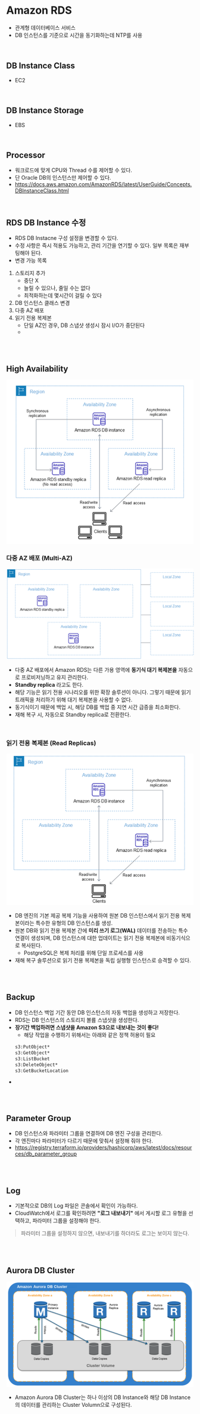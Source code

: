 # Amazon RDS
* 관계형 데이터베이스 서비스
* DB 인스턴스를 기준으로 시간을 동기화하는데 NTP를 사용
</br>


## DB Instance Class
* EC2
</br>


## DB Instance Storage
* EBS
</br>


## Processor
* 워크로드에 맞게 CPU와 Thread 수를 제어할 수 있다.
* 단 Oracle DB의 인스턴스만 제어할 수 있다.
* https://docs.aws.amazon.com/AmazonRDS/latest/UserGuide/Concepts.DBInstanceClass.html
</br>

## RDS DB Instance 수정
* RDS DB Instacne 구성 설정을 변경할 수 있다.
* 수정 사항은 즉시 적용도 가능하고, 관리 기간을 연기할 수 있다. 일부 목록은 재부팅해야 된다.
* 변경 가능 목록
1. 스토리지 추가
    * 중단 X
    * 늘릴 수 있으나, 줄일 수는 없다
    * 최적화하는데 몇시간이 걸릴 수 있다
2. DB 인스턴스 클래스 변경
3. 다중 AZ 배포
4. 읽기 전용 복제본
    * 단일 AZ인 경우, DB 스냅샷 생성시 잠시 I/O가 중단된다
    * 
</br>
</br>


## High Availability 
![DBHA](../img/DBHA.png)
</br>

### 다중 AZ 배포 (Multi-AZ)
![DBMultiAZ](../img/DBMultiAZ.png)
* 다중 AZ 배포에서 Amazon RDS는 다른 가용 영역에 __동기식 대기 복제본을__ 자동으로 프로비저닝하고 유지 관리한다.
* __Standby replica__ 라고도 한다.
* 해당 기능은 읽기 전용 시나리오를 위한 확장 솔루션이 아니다. 그렇기 때문에 읽기 트래픽을 처리하기 위해 대기 복제본을 사용할 수 없다.
* 동기식이기 때문에 백업 시, 해당 DB를 백업 중 지연 시간 급증을 최소화한다.
* 재해 복구 시, 자동으로 Standby replica로 전환한다.
</br>

### 읽기 전용 복제본 (Read Replicas)
![ReadReplica](../img/ReadReplica.png)
* DB 엔진의 기본 제공 복제 기능을 사용하여 원본 DB 인스턴스에서 읽기 전용 복제본이라는 특수한 유형의 DB 인스턴스를 생성.
* 원본 DB와 읽기 전용 복제본 간에 __미리 쓰기 로그(WAL)__ 데이터를 전송하는 특수 연결이 생성되며, DB 인스턴스에 대한 업데이트는 읽기 전용 복제본에 비동기식으로 복사된다.
    * PostgreSQL은 복제 처리를 위해 단일 프로세스를 사용
* 재해 복구 솔루션으로 읽기 전용 복제본을 독립 실행형 인스턴스로 승격할 수 있다.
</br>
</br>


## Backup
* DB 인스턴스 백업 기간 동안 DB 인스턴스의 자동 백업을 생성하고 저장한다.
* RDS는 DB 인스턴스의 스토리지 볼륨 스냅샷을 생성한다.
* __장기간 백업하려면 스냅샷을 Amazon S3으로 내보내는 것이 좋다!__
    * 해당 작업을 수행하기 위해서는 아래와 같은 정책 허용이 필요
    ```
    s3:PutObject*
    s3:GetObject*
    s3:ListBucket
    s3:DeleteObject*
    s3:GetBucketLocation
    ```
* 
</br>
</br>


## Parameter Group
* DB 인스턴스와 파라미터 그룹을 연결하여 DB 엔진 구성을 관리한다.
* 각 엔진마다 파라미터가 다르기 때문에 맞춰서 설정해 줘야 한다.
* https://registry.terraform.io/providers/hashicorp/aws/latest/docs/resources/db_parameter_group
</br>
</br>


## Log
* 기본적으로 DB의 Log 파일은 콘솔에서 확인이 가능하다.
* CloudWatch에서 로그를 확인하려면 __"로그 내보내기"__ 에서 게시할 로그 유형을 선택하고, 파라미터 그룹을 설정해야 한다.
> 파라미터 그룹을 설정하지 않으면, 내보내기를 하더라도 로그는 보이지 않는다.
</br>
</br>



## Aurora DB Cluster
![DBCluster](../img/DBCluster.png)
* Amazon Aurora DB Cluster는 하나 이상의 DB Instance와 해당 DB Instance의 데이터를 관리하는 Cluster Volumn으로 구성된다.
